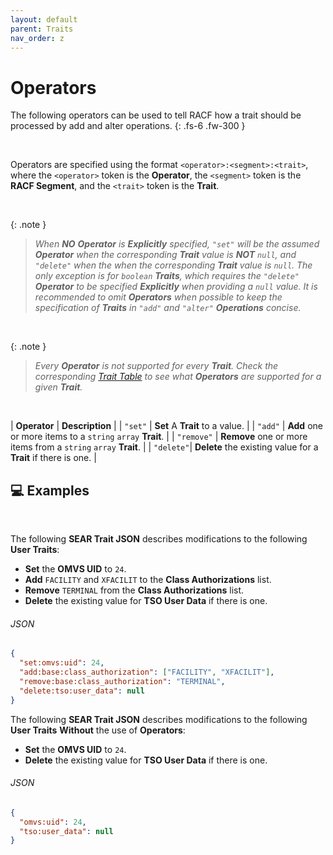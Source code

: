 ```yaml
---
layout: default
parent: Traits
nav_order: z
---
```


# Operators

The following operators can be used to tell RACF how a trait should be processed by add and alter operations.
{: .fs-6 .fw-300 }

&nbsp;

Operators are specified using the format `<operator>:<segment>:<trait>`, where the `<operator>` token is the **Operator**, the `<segment>` token is the **RACF Segment**, and the `<trait>` token is the **Trait**.

&nbsp;

{: .note }
> _When **NO** **Operator** is **Explicitly** specified, `"set"` will be the assumed **Operator** when the corresponding **Trait** value is **NOT** `null`, and `"delete"` when the when the corresponding **Trait** value is `null`.  The only exception is for `boolean` **Traits**, which requires the `"delete"` **Operator** to be specified **Explicitly** when providing a `null` value. It is recommended to omit **Operators** when possible to keep the specification of **Traits** in `"add"` and `"alter"` **Operations** concise._

&nbsp;

{: .note }
> _Every **Operator** is not supported for every **Trait**. Check the corresponding [Trait Table](../../traits/) to see what **Operators** are supported for a given **Trait**._

&nbsp;

| **Operator** | **Description** |
| `"set"` | **Set** A **Trait** to a value. |
| `"add"` | **Add** one or more items to a `string` `array` **Trait**. |
| `"remove"` | **Remove** one or more items from a `string` `array` **Trait**. |
| `"delete"`| **Delete** the existing value for a **Trait** if there is one. |

## 💻 Examples

&nbsp;

The following **SEAR Trait JSON** describes modifications to the following **User Traits**:
* **Set** the **OMVS UID** to `24`.
* **Add** `FACILITY` and `XFACILIT` to the **Class Authorizations** list.
* **Remove** `TERMINAL` from the **Class Authorizations** list.
* **Delete** the existing value for **TSO User Data** if there is one.

###### JSON
```json
{
  "set:omvs:uid": 24,
  "add:base:class_authorization": ["FACILITY", "XFACILIT"],
  "remove:base:class_authorization": "TERMINAL",
  "delete:tso:user_data": null
}
```

The following **SEAR Trait JSON** describes modifications to the following **User Traits** **Without** the use of **Operators**:
* **Set** the **OMVS UID** to `24`.
* **Delete** the existing value for **TSO User Data** if there is one.

###### JSON
```json
{
  "omvs:uid": 24,
  "tso:user_data": null
}
```
